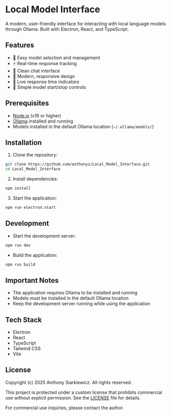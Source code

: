 # Local Model Interface

A modern, user-friendly interface for interacting with local language models through Ollama. Built with Electron, React, and TypeScript.

## Features

- 🚀 Easy model selection and management
- ⚡ Real-time response tracking
- 💬 Clean chat interface
- 🎨 Modern, responsive design
- 🔄 Live response time indicators
- 🛑 Simple model start/stop controls

## Prerequisites

- [Node.js](https://nodejs.org/) (v16 or higher)
- [Ollama](https://ollama.ai/) installed and running
- Models installed in the default Ollama location (`~/.ollama/models/`)

## Installation

1. Clone the repository:
```bash
git clone https://github.com/anthonyz/Local_Model_Interface.git
cd Local_Model_Interface
```

2. Install dependencies:
```bash
npm install
```

3. Start the application:
```bash
npm run electron:start
```

## Development

- Start the development server:
```bash
npm run dev
```

- Build the application:
```bash
npm run build
```

## Important Notes

- The application requires Ollama to be installed and running
- Models must be installed in the default Ollama location
- Keep the development server running while using the application

## Tech Stack

- Electron
- React
- TypeScript
- Tailwind CSS
- Vite

## License

Copyright (c) 2025 Anthony Siarkiewicz. All rights reserved.

This project is protected under a custom license that prohibits commercial use without explicit permission. See the [LICENSE](LICENSE) file for details.

For commercial use inquiries, please contact the author. 